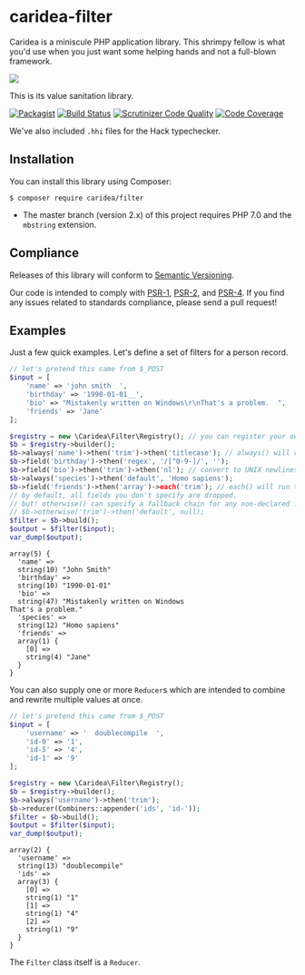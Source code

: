 # caridea-filter
Caridea is a miniscule PHP application library. This shrimpy fellow is what you'd use when you just want some helping hands and not a full-blown framework.

![](http://libreworks.com/caridea-100.png)

This is its value sanitation library.

[![Packagist](https://img.shields.io/packagist/v/caridea/filter.svg)](https://packagist.org/packages/caridea/filter)
[![Build Status](https://travis-ci.org/libreworks/caridea-filter.svg)](https://travis-ci.org/libreworks/caridea-filter)
[![Scrutinizer Code Quality](https://scrutinizer-ci.com/g/libreworks/caridea-filter/badges/quality-score.png?b=master)](https://scrutinizer-ci.com/g/libreworks/caridea-filter/?branch=master)
[![Code Coverage](https://scrutinizer-ci.com/g/libreworks/caridea-filter/badges/coverage.png?b=master)](https://scrutinizer-ci.com/g/libreworks/caridea-filter/?branch=master)

We've also included `.hhi` files for the Hack typechecker.

## Installation

You can install this library using Composer:

```console
$ composer require caridea/filter
```

* The master branch (version 2.x) of this project requires PHP 7.0 and the `mbstring` extension.

## Compliance

Releases of this library will conform to [Semantic Versioning](http://semver.org).

Our code is intended to comply with [PSR-1](http://www.php-fig.org/psr/psr-1/), [PSR-2](http://www.php-fig.org/psr/psr-2/), and [PSR-4](http://www.php-fig.org/psr/psr-4/). If you find any issues related to standards compliance, please send a pull request!

## Examples

Just a few quick examples. Let's define a set of filters for a person record.

```php
// let's pretend this came from $_POST
$input = [
    'name' => 'john smith  ',
    'birthday' => '1990-01-01__',
    'bio' => "Mistakenly written on Windows\r\nThat's a problem.  ",
    'friends' => 'Jane'
];

$registry = new \Caridea\Filter\Registry(); // you can register your own filters if you choose
$b = $registry->builder();
$b->always('name')->then('trim')->then('titlecase'); // always() will run chain even if missing from input
$b->field('birthday')->then('regex', '/[^0-9-]/', '');
$b->field('bio')->then('trim')->then('nl'); // convert to UNIX newlines
$b->always('species')->then('default', 'Homo sapiens');
$b->field('friends')->then('array')->each('trim'); // each() will run the filter on every element
// by default, all fields you don't specify are dropped.
// but! otherwise() can specify a fallback chain for any non-declared fields.
// $b->otherwise('trim')->then('default', null);
$filter = $b->build();
$output = $filter($input);
var_dump($output);
```
```
array(5) {
  'name' =>
  string(10) "John Smith"
  'birthday' =>
  string(10) "1990-01-01"
  'bio' =>
  string(47) "Mistakenly written on Windows
That's a problem."
  'species' =>
  string(12) "Homo sapiens"
  'friends' =>
  array(1) {
    [0] =>
    string(4) "Jane"
  }
}
```

You can also supply one or more `Reducer`s which are intended to combine and rewrite multiple values at once.

```php
// let's pretend this came from $_POST
$input = [
    'username' => '  doublecompile  ',
    'id-0' => '1',
    'id-5' => '4',
    'id-1' => '9'
];

$registry = new \Caridea\Filter\Registry();
$b = $registry->builder();
$b->always('username')->then('trim');
$b->reducer(Combiners::appender('ids', 'id-'));
$filter = $b->build();
$output = $filter($input);
var_dump($output);
```
```
array(2) {
  'username' =>
  string(13) "doublecompile"
  'ids' =>
  array(3) {
    [0] =>
    string(1) "1"
    [1] =>
    string(1) "4"
    [2] =>
    string(1) "9"
  }
}
```
The `Filter` class itself is a `Reducer`.
